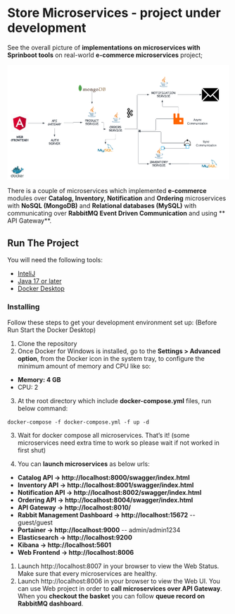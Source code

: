 # Store Microservices - project under development

See the overall picture of **implementations on microservices with Sprinboot tools** on real-world **e-commerce microservices** project;

![microservices_remastered](/images/project-arch.png)

There is a couple of microservices which implemented **e-commerce** modules over **Catalog, Inventory, Notification** and **Ordering** microservices with **NoSQL (MongoDB)** and **Relational databases (MySQL)** with communicating over **RabbitMQ Event Driven Communication** and using ** API Gateway**.


## Run The Project
You will need the following tools:

* [InteliJ]()
* [Java 17 or later]()
* [Docker Desktop](https://www.docker.com/products/docker-desktop)

### Installing
Follow these steps to get your development environment set up: (Before Run Start the Docker Desktop)
1. Clone the repository
2. Once Docker for Windows is installed, go to the **Settings > Advanced option**, from the Docker icon in the system tray, to configure the minimum amount of memory and CPU like so:
* **Memory: 4 GB**
* CPU: 2
3. At the root directory which include **docker-compose.yml** files, run below command:
```
docker-compose -f docker-compose.yml -f up -d
```
3. Wait for docker compose all microservices. That’s it! (some microservices need extra time to work so please wait if not worked in first shut)

4. You can **launch microservices** as below urls:

* **Catalog API -> http://localhost:8000/swagger/index.html**
* **Inventory API -> http://localhost:8001/swagger/index.html**
* **Notification API -> http://localhost:8002/swagger/index.html**
* **Ordering API -> http://localhost:8004/swagger/index.html**
* **API Gateway -> http://localhost:8010/**
* **Rabbit Management Dashboard -> http://localhost:15672**   -- guest/guest
* **Portainer -> http://localhost:9000**   -- admin/admin1234
* **Elasticsearch -> http://localhost:9200**
* **Kibana -> http://localhost:5601**
* **Web Frontend -> http://localhost:8006**

1. Launch http://localhost:8007 in your browser to view the Web Status. Make sure that every microservices are healthy.
2. Launch http://localhost:8006 in your browser to view the Web UI. You can use Web project in order to **call microservices over API Gateway**. When you **checkout the basket** you can follow **queue record on RabbitMQ dashboard**.